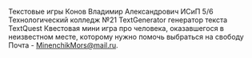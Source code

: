 Текстовые игры
Конов Владимир Александрович ИСиП 5/6
Технологический колледж №21
TextGenerator
генератор текста 
TextQuest 
Квестовая мини игра про человека, оказавшегося в неизвестном месте, которому нужно помочь выбраться на свободу 
Почта - MinenchikMors@mail.ru. 
